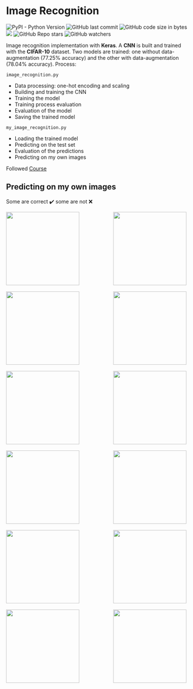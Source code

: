 # Image Recognition

![PyPI - Python Version](https://img.shields.io/pypi/pyversions/tensorflow)
![GitHub last commit](https://img.shields.io/github/last-commit/aritzLizoain/Image-Recognition)
![GitHub code size in bytes](https://img.shields.io/github/languages/code-size/aritzLizoain/Image-Recognition)
[![](https://tokei.rs/b1/github/aritzLizoain/Image-Recognition?category=lines)](https://github.com/aritzLizoain/Image-Recognition) 
![GitHub Repo stars](https://img.shields.io/github/stars/aritzLizoain/Image-Recognition?style=social)
![GitHub watchers](https://img.shields.io/github/watchers/aritzLizoain/Image-Recognition?style=social)

Image recognition implementation with **Keras**. A **CNN** is built and trained with the **CIFAR-10** dataset. Two models are trained: one without data-augmentation (77.25% accuracy) and the other with data-augmentation (78.04% accuracy). Process:

``` image_recognition.py ```
* Data processing: one-hot encoding and scaling
* Building and training the CNN
* Training the model
* Training process evaluation
* Evaluation of the model
* Saving the trained model

``` my_image_recognition.py ```
* Loading the trained model
* Predicting on the test set
* Evaluation of the predictions
* Predicting on my own images

Followed [Course](https://medium.com/intuitive-deep-learning/build-your-first-convolutional-neural-network-to-recognize-images-84b9c78fe0ce)

## Predicting on my own images

Some are correct :heavy_check_mark: some are not :x:

<pre>
<img src="https://github.com/aritzLizoain/Image-Recognition/blob/main/Images/My_images/my_image_1.jpg" height="200"/>           <img src="https://github.com/aritzLizoain/Image-Recognition/blob/main/Images/Outputs/my_image_1_prediction.png" height="200"/> 
</pre>

<pre>
<img src="https://github.com/aritzLizoain/Image-Recognition/blob/main/Images/My_images/my_image_2.jpg" height="200"/>           <img src="https://github.com/aritzLizoain/Image-Recognition/blob/main/Images/Outputs/my_image_2_prediction.png" height="200"/> 
</pre>

<pre>
<img src="https://github.com/aritzLizoain/Image-Recognition/blob/main/Images/My_images/my_image_3.jpg" height="200"/>           <img src="https://github.com/aritzLizoain/Image-Recognition/blob/main/Images/Outputs/my_image_3_prediction.png" height="200"/> 
</pre>

<pre>
<img src="https://github.com/aritzLizoain/Image-Recognition/blob/main/Images/My_images/my_image_4.jpg" height="200"/>           <img src="https://github.com/aritzLizoain/Image-Recognition/blob/main/Images/Outputs/my_image_4_prediction.png" height="200"/> 
</pre>

<pre>
<img src="https://github.com/aritzLizoain/Image-Recognition/blob/main/Images/My_images/my_image_5.jpg" height="200"/>           <img src="https://github.com/aritzLizoain/Image-Recognition/blob/main/Images/Outputs/my_image_5_prediction.png" height="200"/> 
</pre>

<pre>
<img src="https://github.com/aritzLizoain/Image-Recognition/blob/main/Images/My_images/my_image_6.jpg" height="200"/>           <img src="https://github.com/aritzLizoain/Image-Recognition/blob/main/Images/Outputs/my_image_6_prediction.png" height="200"/> 
</pre> 

